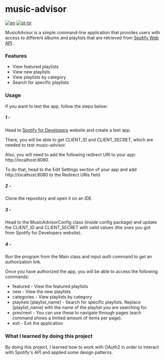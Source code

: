 # music-advisor
[![en](https://img.shields.io/badge/lang-en-red.svg)](https://github.com/douglasdotv/music-advisor/blob/master/README.md)
[![pt-br](https://img.shields.io/badge/lang-pt--br-green.svg)](https://github.com/douglasdotv/music-advisor/blob/master/README.pt-br.md)

MusicAdvisor is a simple command-line application that provides users with access to different albums and playlists that are retrieved from [Spotify Web API](https://developer.spotify.com/documentation/web-api/).

### Features
- View featured playlists
- View new playlists
- View playlists by category
- Search for specific playlists

### Usage
If you want to test the app, follow the steps below:

##### **1** - 
Head to [Spotify for Developers](https://developer.spotify.com/dashboard/login) website and create a test app.

There, you will be able to get CLIENT_ID and CLIENT_SECRET, which are needed to test music-advisor.

Also, you will need to add the following redirect URI to your app: http://localhost:8080. 

To do that, head to the Edit Settings section of your app and add http://localhost:8080 to the Redirect URIs field.

##### **2** - 
Clone the repository and open it on an IDE.

##### **3** -
Head to the MusicAdvisorConfig class (inside config package) and update the CLIENT_ID and CLIENT_SECRET with valid values (the ones you got from Spotify for Developers website).

##### **4** - 
Run the program from the Main class and input _auth_ command to get an authorization link.

Once you have authorized the app, you will be able to access the following commands:

- featured - View the featured playlists
- new - View the new playlists
- categories - View playlists by category
- playlists [playlist_name] - Search for specific playlists. Replace [playlist_name] with the name of the playlist you are searching for.
- prev/next - You can use these to navigate through pages (each command shows a limited amount of items per page).
- exit - Exit the application

### What I learned by doing this project
By doing this project, I learned how to work with OAuth2 in order to interact with Spotify's API and applied some design patterns.